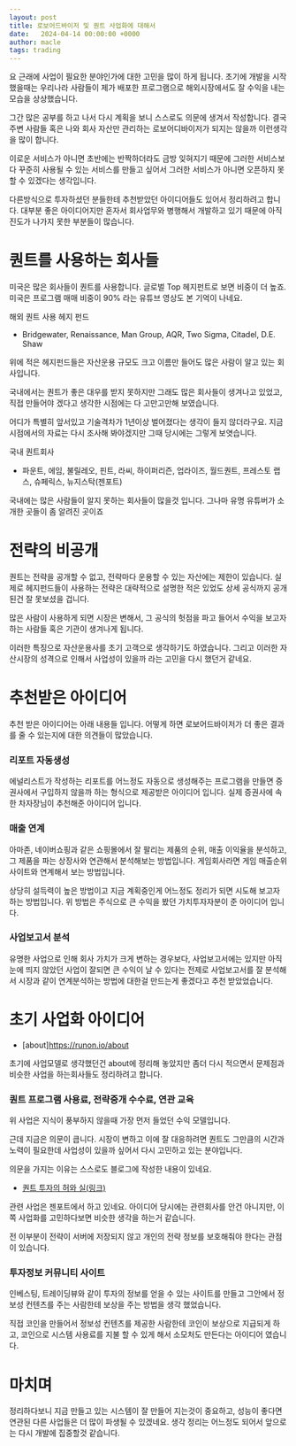 ```yaml
---
layout: post
title: 로보어드바이저 및 퀀트 사업화에 대해서
date:   2024-04-14 00:00:00 +0000
author: macle
tags: trading
---
```


요 근래에 사업이 필요한 분야인가에 대한 고민을 많이 하게 됩니다. 초기에 개발을 시작했을때는 우리나라 사람들이 제가 배포한 프로그램으로 해외시장에서도 잘 수익을 내는 모습을 상상했습니다.

그간 많은 공부를 하고 나서 다시 계획을 보니 스스로도 의문에 생겨서 작성합니다. 결국 주변 사람들 혹은 나와 회사 자산만 관리하는 로보어디바이저가 되지는 않을까 이런생각을 많이 합니다.

이로운 서비스가 아니면 초반에는 반짝하더라도 금방 잊혀지기 때문에 그러한 서비스보다 꾸준히 사용될 수 있는 서비스를 만들고 싶어서 그러한 서비스가 아니면 오픈하지 못할 수 있겠다는 생각입니다.

다른방식으로 투자하셨던 분들한테 추천받았던 아이디어들도 있어서 정리하려고 합니다. 대부분 좋은 아이디어지만 혼자서 회사업무와 병행해서 개발하고 있기 때문에 아직 진도가 나가지 못한 부분들이 많습니다.


# 퀀트를 사용하는 회사들

미국은 많은 회사들이 퀀트를 사용합니다. 글로벌 Top 헤지펀트로 보면 비중이 더 높죠. 미국은 프로그램 매매 비중이 90% 라는 유튜브 영상도 본 기억이 나네요.

해외 퀀트 사용 헤지 펀드
- Bridgewater, Renaissance, Man Group, AQR, Two Sigma, Citadel, D.E. Shaw 

위에 적은 헤지펀드들은 자산운용 규모도 크고 이름만 들어도 많은 사람이 알고 있는 회사입니다. 

국내에서는 퀀트가 좋은 대우를 받지 못하지만 그래도 많은 회사들이 생겨나고 있었고, 직접 만들어야 겠다고 생각한 시점에는 다 고만고만해 보였습니다. 

어디가 특별히 앞서있고 기술격차가 1년이상 벌어졌다는 생각이 들지 않더라구요. 지금 시점에서의 자료는 다시 조사해 봐야겠지만 그때 당시에는 그렇게 보엿습니다.

국내 퀀트회사
- 파운트, 에임, 불릴레오, 핀트, 라씨, 하이퍼리즌, 업라이즈, 월드퀀트, 프레스토 랩스, 슈페릭스, 뉴지스탁(젠포트)

국내에는 많은 사람들이 알지 못하는 회사들이 많을것 입니다. 그나마 유명 유튜버가 소개한 곳들이 좀 알려진 곳이죠

# 전략의 비공개

퀀트는 전략을 공개할 수 없고, 전략마다 운용할 수 있는 자산에는 제한이 있습니다. 실제로 헤지펀드들이 사용하는 전략은 대략적으로 설명한 적은 있었도 상세 공식까지 공개된건 잘 못보셨을 겁니다.

많은 사람이 사용하게 되면 시장은 변해서, 그 공식의 헛점을 파고 들어서 수익을 보고자 하는 사람들 혹은 기관이 생겨나게 됩니다.

이러한 특징으로 자산운용사를 초기 고객으로 생각하기도 하였습니다. 그리고 이러한 자산시장의 성격으로 인해서 사업성이 있을까 라는 고민을 다시 했던거 같네요.

# 추천받은 아이디어
추천 받은 아이디어는 아래 내용들 입니다. 어떻게 하면 로보어드바이저가 더 좋은 결과를 줄 수 있는지에 대한 의견들이 많았습니다.

### 리포트 자동생성

에널리스트가 작성하는 리포트를 어느정도 자동으로 생성해주는 프로그램을 만들면 증권사에서 구입하지 않을까 하는 형식으로 제공받은 아이디어 입니다. 실제 증권사에 속한 차자장님이 추천해준 아이디어 입니다.

### 매출 연계

아마존, 네이버쇼핑과 같은 쇼핑몰에서 잘 팔리는 제품의 순위, 매출 이익율을 분석하고, 그 제품을 파는 상장사와 연관해서 분석해보는 방법입니다. 게임회사라면 게임 매출순위 사이트와 연계해서 보는 방법입니다.

상당히 설득력이 높은 방법이고 지금 계획중인게 어느정도 정리가 되면 시도해 보고자 하는 방법입니다. 위 방법은 주식으로 큰 수익을 봤던 가치투자자분이 준 아이디어 입니다.

### 사업보고서 분석

유명한 사업으로 인해 회사 가치가 크게 변하는 경우보다, 사업보고서에는 있지만 아직 눈에 띄지 않았던 사업이 잘되면 큰 수익이 날 수 있다는 전제로 사업보고서를 잘 분석해서 시장과 같이 연계분석하는 방법에 대한걸 만드는게 좋겠다고 추천 받았었습니다.

# 초기 사업화 아이디어
    
- [about]https://runon.io/about

초기에 사업모델로 생각했던건 about에 정리해 놓았지만 좀더 다시 적으면서 문제점과 비슷한 사업을 하는회사들도 정리하려고 합니다.

### 퀀트 프로그램 사용료, 전략중개 수수료, 연관 교육
위 사업은 지식이 풍부하지 않을때 가장 먼저 들었던 수익 모델입니다. 

근데 지금은 의문이 큽니다. 시장이 변하고 이에 잘 대응하려면 퀀트도 그만큼의 시간과 노력이 필요한데 사업성이 있을까 싶어서 다시 고민하고 있는 분야입니다.

의문을 가지는 이유는 스스로도 블로그에 작성한 내용이 있네요.
- [퀀트 투자의 허와 실(링크)](https://runon.io/2024/04/09/quant_good_bad/)

관련 사업은 젠포트에서 하고 있네요. 아이디어 당시에는 관련회사를 안건 아니지만, 이쪽 사업화를 고민하다보면 비슷한 생각을 하는거 같습니다.

전 이부분이 전략이 서버에 저장되지 않고 개인의 전략 정보를 보호해줘야 한다는 관점이 있습니다.

### 투자정보 커뮤니티 사이트
인베스팅, 트레이딩뷰와 같이 투자의 정보를 얻을 수 있는 사이트를 만들고 그안에서 정보성 컨텐츠를 주는 사람한테 보상을 주는 방법을 생각 했었습니다.

직접 코인을 만들어서 정보성 컨텐츠를 제공한 사람한테 코인이 보상으로 지급되게 하고, 코인으로 시스템 사용료를 지불 할 수 있게 해서 소모처도 만든다는 아이디어 였습니다.

# 마치며

정리하다보니 지금 만들고 있는 시스템이 잘 만들어 지는것이 중요하고, 성능이 좋다면 연관된 다른 사업들은 더 많이 파생될 수 있겠네요. 생각 정리는 어느정도 되어서 앞으로는 다시 개발에 집중할것 같습니다.

